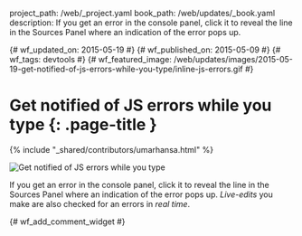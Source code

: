 project_path: /web/_project.yaml
book_path: /web/updates/_book.yaml
description: If you get an error in the console panel, click it to reveal the line in the Sources Panel where an indication of the error pops up.

{# wf_updated_on: 2015-05-19 #}
{# wf_published_on: 2015-05-09 #}
{# wf_tags: devtools #}
{# wf_featured_image: /web/updates/images/2015-05-19-get-notified-of-js-errors-while-you-type/inline-js-errors.gif #}

# Get notified of JS errors while you type {: .page-title }

{% include "_shared/contributors/umarhansa.html" %}


<img src="/web/updates/images/2015-05-19-get-notified-of-js-errors-while-you-type/inline-js-errors.gif" alt="Get notified of JS errors while you type">

If you get an error in the console panel, click it to reveal the line in the Sources Panel where an indication of the error pops up. <em>Live-edits</em> you make are also checked for an errors in <em>real time</em>.


{# wf_add_comment_widget #}
